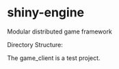 # shiny-engine
Modular distributed game framework

Directory Structure:

The game_client is a test project.
